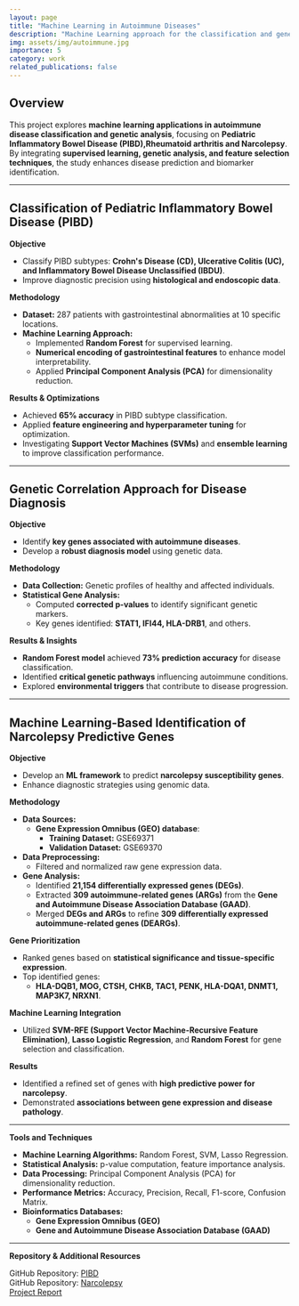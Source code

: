 ```yaml
---
layout: page
title: "Machine Learning in Autoimmune Diseases"
description: "Machine Learning approach for the classification and genetic correlation analysis of autoimmune diseases"
img: assets/img/autoimmune.jpg
importance: 5
category: work
related_publications: false
---
```




## Overview


This project explores **machine learning applications in autoimmune disease classification and genetic analysis**, focusing on **Pediatric Inflammatory Bowel Disease (PIBD),Rheumatoid arthritis and Narcolepsy**. By integrating **supervised learning, genetic analysis, and feature selection techniques**, the study enhances disease prediction and biomarker identification.

---

## **Classification of Pediatric Inflammatory Bowel Disease (PIBD)**
**Objective**
- Classify PIBD subtypes: **Crohn's Disease (CD), Ulcerative Colitis (UC), and Inflammatory Bowel Disease Unclassified (IBDU)**.
- Improve diagnostic precision using **histological and endoscopic data**.

**Methodology**
- **Dataset:** 287 patients with gastrointestinal abnormalities at 10 specific locations.
- **Machine Learning Approach:**
  - Implemented **Random Forest** for supervised learning.
  - **Numerical encoding of gastrointestinal features** to enhance model interpretability.
  - Applied **Principal Component Analysis (PCA)** for dimensionality reduction.
  
**Results & Optimizations**
- Achieved **65% accuracy** in PIBD subtype classification.
- Applied **feature engineering and hyperparameter tuning** for optimization.
- Investigating **Support Vector Machines (SVMs)** and **ensemble learning** to improve classification performance.

---

## **Genetic Correlation Approach for Disease Diagnosis**
**Objective**
- Identify **key genes associated with autoimmune diseases**.
- Develop a **robust diagnosis model** using genetic data.

**Methodology**
- **Data Collection:** Genetic profiles of healthy and affected individuals.
- **Statistical Gene Analysis:**
  - Computed **corrected p-values** to identify significant genetic markers.
  - Key genes identified: **STAT1, IFI44, HLA-DRB1**, and others.

**Results & Insights**
- **Random Forest model** achieved **73% prediction accuracy** for disease classification.
- Identified **critical genetic pathways** influencing autoimmune conditions.
- Explored **environmental triggers** that contribute to disease progression.

---
## **Machine Learning-Based Identification of Narcolepsy Predictive Genes**
**Objective**
- Develop an **ML framework** to predict **narcolepsy susceptibility genes**.
- Enhance diagnostic strategies using genomic data.

**Methodology**
- **Data Sources:**
  - **Gene Expression Omnibus (GEO) database**:
    - **Training Dataset:** GSE69371
    - **Validation Dataset:** GSE69370
- **Data Preprocessing:**
  - Filtered and normalized raw gene expression data.
- **Gene Analysis:**
  - Identified **21,154 differentially expressed genes (DEGs)**.
  - Extracted **309 autoimmune-related genes (ARGs)** from the **Gene and Autoimmune Disease Association Database (GAAD)**.
  - Merged **DEGs and ARGs** to refine **309 differentially expressed autoimmune-related genes (DEARGs)**.
  
**Gene Prioritization**
- Ranked genes based on **statistical significance and tissue-specific expression**.
- Top identified genes:
  - **HLA-DQB1, MOG, CTSH, CHKB, TAC1, PENK, HLA-DQA1, DNMT1, MAP3K7, NRXN1**.

**Machine Learning Integration**
- Utilized **SVM-RFE (Support Vector Machine-Recursive Feature Elimination)**, **Lasso Logistic Regression**, and **Random Forest** for gene selection and classification.

**Results**
- Identified a refined set of genes with **high predictive power for narcolepsy**.
- Demonstrated **associations between gene expression and disease pathology**.

---

**Tools and Techniques**
- **Machine Learning Algorithms:** Random Forest, SVM, Lasso Regression.
- **Statistical Analysis:** p-value computation, feature importance analysis.
- **Data Processing:** Principal Component Analysis (PCA) for dimensionality reduction.
- **Performance Metrics:** Accuracy, Precision, Recall, F1-score, Confusion Matrix.
- **Bioinformatics Databases:** 
  - **Gene Expression Omnibus (GEO)**
  - **Gene and Autoimmune Disease Association Database (GAAD)**

---


**Repository & Additional Resources**

GitHub Repository: [PIBD](https://github.com/laukik29/Machine-Learning-/tree/main/ML\%20in\%20Autoimmune\%20Diseases)  
GitHub Repository: [Narcolepsy](https://github.com/laukik29/Machine-Learning-Based-Identification-of-Narcolepsy-Predictive-Genes)  
<a href="laukik29.github.io/assets/pdf/REPORT-Autoimmune Diseases.pdf" target="_blank">Project Report</a>
  


